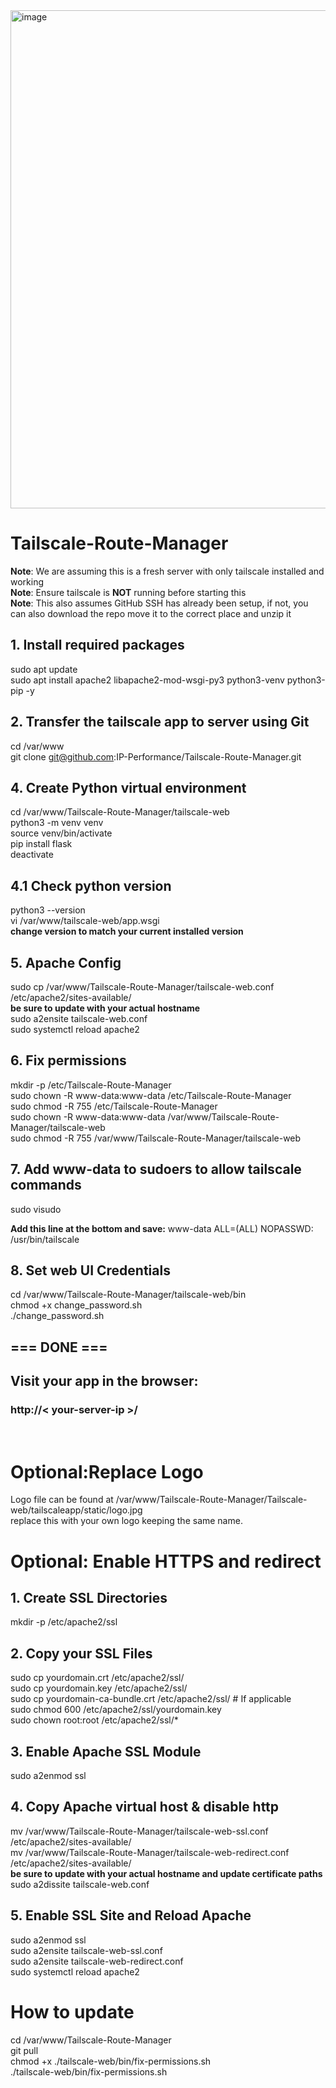 <img width="1712" height="797" alt="image" src="https://github.com/user-attachments/assets/ff566c09-82d3-4a66-a5f0-8c37997bdbf2" />


# Tailscale-Route-Manager

 **Note**: We are assuming this is a fresh server with only tailscale installed and working<br>
 **Note**: Ensure tailscale is **NOT** running before starting this<br>
 **Note**: This also assumes GitHub SSH has already been setup, if not, you can also download the repo move it to the correct place and unzip it<br>

## 1. Install required packages
sudo apt update <br/>
sudo apt install apache2 libapache2-mod-wsgi-py3 python3-venv python3-pip -y<br/>

## 2. Transfer the tailscale app to server using Git
cd /var/www <br>
git clone git@github.com:IP-Performance/Tailscale-Route-Manager.git<br>

## 4. Create Python virtual environment
cd /var/www/Tailscale-Route-Manager/tailscale-web<br/>
python3 -m venv venv<br/>
source venv/bin/activate<br/>
pip install flask<br/>
deactivate<br/>

## 4.1 Check python version
python3 --version<br/>
vi /var/www/tailscale-web/app.wsgi<br/>
**change version to match your current installed version**


## 5. Apache Config
sudo cp /var/www/Tailscale-Route-Manager/tailscale-web.conf /etc/apache2/sites-available/<br/>
**be sure to update with your actual hostname**<br>
sudo a2ensite tailscale-web.conf<br/>
sudo systemctl reload apache2<br/>

## 6. Fix permissions
mkdir -p /etc/Tailscale-Route-Manager<br>
sudo chown -R www-data:www-data /etc/Tailscale-Route-Manager<br/>
sudo chmod -R 755 /etc/Tailscale-Route-Manager<br/>
sudo chown -R www-data:www-data /var/www/Tailscale-Route-Manager/tailscale-web<br/>
sudo chmod -R 755 /var/www/Tailscale-Route-Manager/tailscale-web<br/>

## 7. Add www-data to sudoers to allow tailscale commands
sudo visudo<br/>

**Add this line at the bottom and save:**
www-data ALL=(ALL) NOPASSWD: /usr/bin/tailscale<br/>

## 8. Set web UI Credentials
cd /var/www/Tailscale-Route-Manager/tailscale-web/bin<br>
chmod +x change_password.sh<br>
./change_password.sh

## === DONE ===
## Visit your app in the browser:
### http://< your-server-ip >/
<br>

# Optional:Replace Logo

Logo file can be found at /var/www/Tailscale-Route-Manager/Tailscale-web/tailscaleapp/static/logo.jpg<br>
replace this with your own logo keeping the same name. <br>

# Optional: Enable HTTPS and redirect 

## 1. Create SSL Directories
mkdir -p /etc/apache2/ssl<br>

## 2. Copy your SSL Files
sudo cp yourdomain.crt /etc/apache2/ssl/<br/>
sudo cp yourdomain.key /etc/apache2/ssl/<br/>
sudo cp yourdomain-ca-bundle.crt /etc/apache2/ssl/  # If applicable<br/>
sudo chmod 600 /etc/apache2/ssl/yourdomain.key<br/>
sudo chown root:root /etc/apache2/ssl/*<br/>

## 3. Enable Apache SSL Module
sudo a2enmod ssl<br/>

## 4. Copy Apache virtual host & disable http
mv /var/www/Tailscale-Route-Manager/tailscale-web-ssl.conf /etc/apache2/sites-available/<br/>
mv /var/www/Tailscale-Route-Manager/tailscale-web-redirect.conf /etc/apache2/sites-available/<br/>
**be sure to update with your actual hostname and update certificate paths**<br>
sudo a2dissite tailscale-web.conf<br/>


## 5. Enable SSL Site and Reload Apache
sudo a2enmod ssl <br>
sudo a2ensite tailscale-web-ssl.conf<br/>
sudo a2ensite tailscale-web-redirect.conf<br/>
sudo systemctl reload apache2<br/>

# How to update
cd /var/www/Tailscale-Route-Manager<br>
git pull<br>
chmod +x ./tailscale-web/bin/fix-permissions.sh<br>
./tailscale-web/bin/fix-permissions.sh <br>





